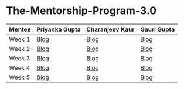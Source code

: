 # The-Mentorship-Program-3.0



| Mentee  | Priyanka Gupta | Charanjeev Kaur | Gauri Gupta |
| ------------- | ------------- | ------------- | ------------- |
| Week 1  | [Blog](https://pg21priyanka.medium.com/women-who-code-mentorship-program-3-0-week-1-f312c5879b66)  | [Blog](https://charanjeev-kaur.medium.com/women-who-code-mentorship-program-3-0-week-1-d2d8d8c5f52a)  | [Blog](https://gaurigupta-315.medium.com/a-myriad-of-opportunities-and-wwcd-mentorship-3-0-5b3cc29c3d35)  |
| Week 2  | [Blog](https://pg21priyanka.medium.com/women-who-code-mentorship-program-3-0-week-2-d2b3c87b1539) | [Blog](https://charanjeev-kaur.medium.com/women-who-code-mentorship-program-3-0-week-2-12303ebb6a38) | [Blog](https://gaurigupta-315.medium.com/a-myriad-of-opportunities-and-wwcd-mentorship-3-0-5b3cc29c3d35) |
| Week 3  | [Blog](https://pg21priyanka.medium.com/women-who-code-mentorship-program-3-0-week-3-6770eec76ab4) | [Blog](https://charanjeev-kaur.medium.com/women-who-code-mentorship-program-3-0-week-3-cb5aefac438) | [Blog](https://gaurigupta-315.medium.com/a-myriad-of-opportunities-and-wwcd-mentorship-3-0-5b3cc29c3d35) |
| Week 4  | [Blog](https://pg21priyanka.medium.com/women-who-code-mentorship-program-3-0-week-4-5ec1bbcaa7c8) | [Blog](https://charanjeev-kaur.medium.com/women-who-code-mentorship-program-3-0-week-4-5f66f038b793) | [Blog](https://gaurigupta-315.medium.com/finding-your-next-machine-learning-challenge-and-creating-your-presence-f361e1c91400) |
| Week 5  | [Blog](https://pg21priyanka.medium.com/women-who-code-mentorship-program-3-0-week-5-fe432312b343) | [Blog](https://charanjeev-kaur.medium.com/women-who-code-mentorship-program-3-0-week-5-af88553ff14f) | [Blog](https://gaurigupta-315.medium.com/finding-your-next-machine-learning-challenge-and-creating-your-presence-f361e1c91400) |
